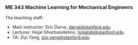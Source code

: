 ### ME 343 Machine Learning for Mechanical Engineers

The teaching staff:

- Main instructor: Eric Darve, darve@stanford.edu
- Lecturer: Hojat Ghorbanidehno, hojjatgh@stanford.edu
- TA: Ziyi Yang, ziyi.yang@stanford.edu